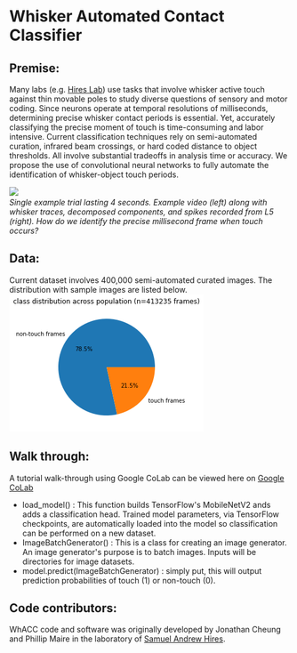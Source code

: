 # Whisker Automated Contact Classifier 

## Premise: 
Many labs (e.g. [Hires Lab](https://www.hireslab.org/)) use tasks that involve whisker active touch against thin movable poles to study diverse questions of sensory and motor coding. Since neurons operate at temporal resolutions of milliseconds, determining precise whisker contact periods is essential. Yet, accurately classifying the precise moment of touch is time-consuming and labor intensive. Current classification techniques rely on semi-automated curation, infrared beam crossings, or hard coded distance to object thresholds. All involve substantial tradeoffs in analysis time or accuracy.  We propose the use of convolutional neural networks to fully automate the identification of whisker-object touch periods.

![](./pictures/trial_animation.gif) <br />
*Single example trial lasting 4 seconds. Example video (left) along with whisker traces, decomposed components, and spikes recorded from L5 (right). How do we identify the precise millisecond frame when touch occurs?*

## Data: 
Current dataset involves 400,000 semi-automated curated images. The distribution with sample images are listed below.  
![](./pictures/frame_distribution.png)

## Walk through: 
A tutorial walk-through using Google CoLab can be viewed here on [Google CoLab](https://colab.research.google.com/drive/1pgdpc0IWkce07Sto6AolQTGoXKCW_mes?authuser=2#scrollTo=6NkUgDlChm79)  
- load_model() : This function builds TensorFlow's MobileNetV2 ands adds a classification head. Trained model parameters, via TensorFlow checkpoints, are automatically loaded into the model so classification can be performed on a new dataset. 
- ImageBatchGenerator() : This is a class for creating an image generator. An image generator's purpose is to batch images. Inputs will be directories for image datasets. 
- model.predict(ImageBatchGenerator) : simply put, this will output prediction probabilities of touch (1) or non-touch (0). 

## Code contributors:
WhACC code and software was originally developed by Jonathan Cheung and Phillip Maire in the laboratory of [Samuel Andrew Hires](https://www.hireslab.org/). 
